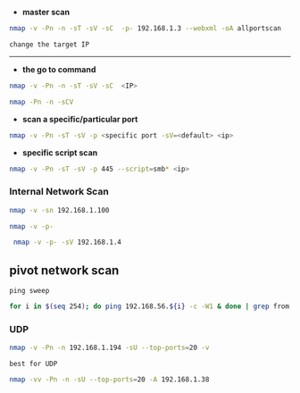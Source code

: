 
- **master scan**

```bash
nmap -v -Pn -n -sT -sV -sC  -p- 192.168.1.3 --webxml -oA allportscan
```
`change the target IP`
****
- **the go to command**
```bash
nmap -v -Pn -n -sT -sV -sC  <IP>
```
```bash
nmap -Pn -n -sCV 
```

- **scan a specific/particular port**

```bash
nmap -v -Pn -sT -sV -p <specific port -sV=<default> <ip>
```
- **specific script scan**

```bash
nmap -v -Pn -sT -sV -p 445 --script=smb* <ip>
```

### Internal Network Scan

```bash
nmap -v -sn 192.168.1.100
```
```bash
nmap -v -p- 
```
```bash
 nmap -v -p- -sV 192.168.1.4
```

## pivot network scan
`ping sweep` 

```bash
for i in $(seq 254); do ping 192.168.56.${i} -c -W1 & done | grep from
```

### UDP

```bash
nmap -v -Pn -n 192.168.1.194 -sU --top-ports=20 -v
```

`best for UDP`

```bash
nmap -vv -Pn -n -sU --top-ports=20 -A 192.168.1.38
```
